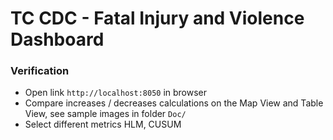 # TC CDC - Fatal Injury and Violence Dashboard

### Verification

- Open link `http://localhost:8050` in browser
- Compare increases / decreases calculations on the Map View and Table View, see sample images in folder `Doc/`  
- Select different metrics HLM, CUSUM